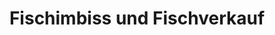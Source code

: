 ---
title: "Fischimbiss und Fischverkauf"
url: /hagermarsch/fischimbiss-und-fischverkauf/
shop: Fisch
---